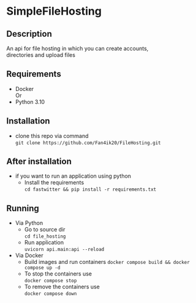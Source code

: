# SimpleFileHosting
## Description
An api for file hosting in which you can create accounts,  
directories and upload files
## Requirements
- Docker  
Or
- Python 3.10

## Installation
- clone this repo via command  
`git clone https://github.com/Fan4ik20/FileHosting.git`
## After installation
- if you want to run an application using python
  - Install the requirements  
  `cd fastwitter && pip install -r requirements.txt`
## Running
- Via Python
  - Go to source dir  
  `cd file_hosting`
  - Run application  
  `uvicorn api.main:api --reload`
- Via Docker
  - Build images and run containers
  `docker compose build && docker compose up -d`
  - To stop the containers use  
  `docker compose stop`
  - To remove the containers use  
  `docker compose down`
